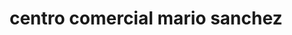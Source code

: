 ---
title: "centro comercial mario sanchez"
url: /puerto-la-cruz/centro-comercial-mario-sanchez/
shop: Einkaufszentrum
---